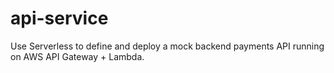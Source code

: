 # api-service

Use Serverless to define and deploy a mock backend payments API running on AWS API Gateway + Lambda.
